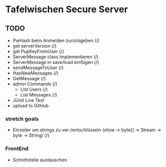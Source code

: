 # Tafelwischen Secure Server

## TODO

* PwHash beim Anmelden zurückgeben (/)
* get serverVersion (/)
* get PupKeyFromUser (/)
* ServerMessage class Implementieren (/)
* ServerMessage in save/load einfügen (/)
* sendMessageToUser (/)
* HasNewMessages (/)
* GetMessage (/)
* admin Commands (/)
  * List Users (/)
  * List Messages (/)
* JUnit Live Test 
* upload to GitHub 

### stretch goals
* Einzeiler um strings zu ver-/entschlüsseln (ohne -> byte[] -> Stream -> byte -> String) (/)

### FrontEnd
* Schnittstelle austauschen 
